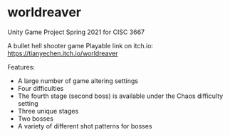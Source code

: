# worldreaver
Unity Game Project Spring 2021 for CISC 3667

A bullet hell shooter game
Playable link on itch.io: https://tianyechen.itch.io/worldreaver

Features:
- A large number of game altering settings
- Four difficulties
- The fourth stage (second boss) is available under the Chaos difficulty setting
- Three unique stages
- Two bosses
- A variety of different shot patterns for bosses
